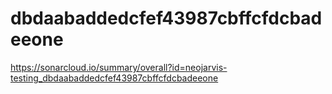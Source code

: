 # dbdaabaddedcfef43987cbffcfdcbadeeone
https://sonarcloud.io/summary/overall?id=neojarvis-testing_dbdaabaddedcfef43987cbffcfdcbadeeone
